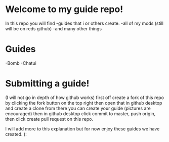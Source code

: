 # Welcome to my guide repo!
In this repo you will find
-guides that i or others create.
-all of my mods (still will be on reds github)
-and many other things

 # Guides
 -Bomb
 -Chatui


 # Submitting a guide! 
 (I will not go in depth of how github works)
 first off create a fork of this repo by clicking the fork button on the top right then open that in github desktop and create a clone from there you can create your guide (pictures are encouraged) then in github desktop click commit to master, push origin, then click create pull request on this repo.

 I will add more to this explanation but for now enjoy these guides we have created. (:
